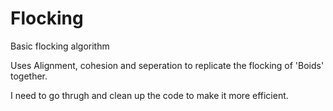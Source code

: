 # Flocking
Basic flocking algorithm 

Uses Alignment, cohesion and seperation to replicate the flocking of 'Boids' together.

I need to go thrugh and clean up the code to make it more efficient.
